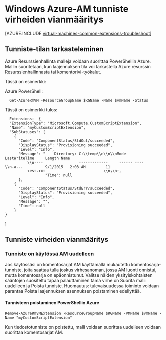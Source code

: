 <properties
   pageTitle="Windowsin AM tunniste virheiden vianmääritys | Microsoft Azure"
   description="Lisätietoja Azure Windows AM tunniste virheiden vianmääritys"
   services="virtual-machines-windows"
   documentationCenter=""
   authors="kundanap"
   manager="timlt"
   editor=""
   tags="top-support-issue,azure-resource-manager"/>

<tags
   ms.service="virtual-machines-windows"
   ms.devlang="na"
   ms.topic="article"
   ms.tgt_pltfrm="vm-windows"
   ms.workload="infrastructure-services"
   ms.date="03/29/2016"
   ms.author="kundanap"/>

# <a name="troubleshooting-azure-windows-vm-extension-failures"></a>Windows Azure-AM tunniste virheiden vianmääritys

[AZURE.INCLUDE [virtual-machines-common-extensions-troubleshoot](../../includes/virtual-machines-common-extensions-troubleshoot.md)]

## <a name="viewing-extension-status"></a>Tunniste-tilan tarkasteleminen
Azure Resurssienhallinta malleja voidaan suorittaa PowerShellin Azure. Mallin suoritetaan, kun laajennuksen tila voi tarkastella Azure resurssin Resurssienhallinnasta tai komentorivi-työkalut.

Tässä on esimerkki:

Azure PowerShell:

      Get-AzureRmVM -ResourceGroupName $RGName -Name $vmName -Status

Tässä on esimerkki tulos:

      Extensions:  {
      "ExtensionType": "Microsoft.Compute.CustomScriptExtension",
      "Name": "myCustomScriptExtension",
      "SubStatuses": [
        {
          "Code": "ComponentStatus/StdOut/succeeded",
          "DisplayStatus": "Provisioning succeeded",
          "Level": "Info",
          "Message": "    Directory: C:\\temp\\n\\n\\nMode                LastWriteTime     Length Name
              \\n----                -------------     ------ ----                              \\n-a---          9/1/2015   2:03 AM         11
              test.txt                          \\n\\n",
                      "Time": null
          },
        {
          "Code": "ComponentStatus/StdErr/succeeded",
          "DisplayStatus": "Provisioning succeeded",
          "Level": "Info",
          "Message": "",
          "Time": null
        }
    }
  ]

## <a name="troubleshooting-extension-failures"></a>Tunniste virheiden vianmääritys

### <a name="re-running-the-extension-on-the-vm"></a>Tunniste on käytössä AM uudelleen

Jos käytössäsi on komentosarjat AM käyttämällä mukautettu komentosarja-tunniste, joita saattaa tulla joskus virhesanoman, jossa AM luonti onnistui, mutta komentosarja on epäonnistunut. Valitse näiden yksityiskohtaisten sääntöjen suositeltu tapaa palauttaminen tämä virhe on Suorita malli uudelleen ja Poista tunniste.
Huomautus: tulevaisuudessa toiminto voidaan parantaa Poista laajennuksen asennuksen poistaminen edellyttää.


#### <a name="remove-the-extension-from-azure-powershell"></a>Tunnisteen poistaminen PowerShellin Azure

    Remove-AzureRmVMExtension -ResourceGroupName $RGName -VMName $vmName -Name "myCustomScriptExtension"

Kun tiedostotunniste on poistettu, malli voidaan suorittaa uudelleen voidaan suorittaa komentosarjat AM.
